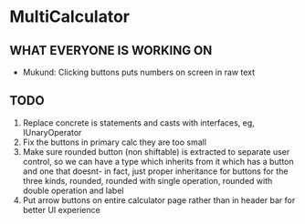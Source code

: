# MultiCalculator

## WHAT EVERYONE IS WORKING ON
- Mukund: Clicking buttons puts numbers on screen in raw text

## TODO
1. Replace concrete is statements and casts with interfaces, eg, IUnaryOperator
2. Fix the buttons in primary calc they are too small
3. Make sure rounded button (non shiftable) is extracted to separate user control, so we can have a type which inherits from it which has a button and one that doesnt- in fact, just proper inheritance for buttons for the three kinds, rounded, rounded with single operation, rounded with double operation and label
4. Put arrow buttons on entire calculator page rather than in header bar for better UI experience
